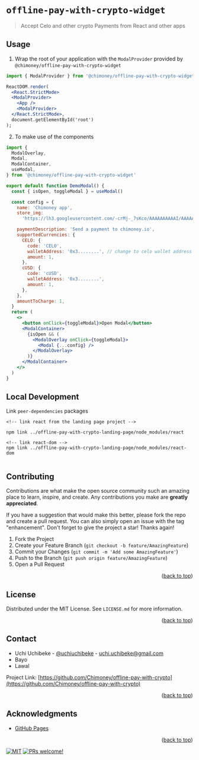 # `offline-pay-with-crypto-widget`

> Accept Celo and other crypto Payments from React and other apps

## Usage

1. Wrap the root of your application with the `ModalProvider` provided by `@chimoney/offline-pay-with-crypto-widget`

```jsx
import { ModalProvider } from '@chimoney/offline-pay-with-crypto-widget';

ReactDOM.render(
  <React.StrictMode>
  <ModalProvider>
    <App />
    <ModalProvider>
  </React.StrictMode>,
  document.getElementById('root')
);

```

2. To make use of the components

```jsx
import {
  ModalOverlay,
  Modal,
  ModalContainer,
  useModal,
} from '@chimoney/offline-pay-with-crypto-widget'

export default function DemoModal() {
  const { isOpen, toggleModal } = useModal()

  const config = {
    name: 'Chimoney app',
    store_img:
      'https://lh3.googleusercontent.com/-crMj-_7sKco/AAAAAAAAAAI/AAAAAAAAAAA/8wRiFKrmpe8/s88-p-k-no-ns-nd/photo.jpg',

    paymentDescription: 'Send a payment to chimoney.io',
    supportedCurrencies: {
      CELO: {
        code: 'CELO',
        walletAddress: '0x3........', // change to celo wallet address here
        amount: 1,
      },
      cUSD: {
        code: 'cUSD',
        walletAddress: '0x3........',
        amount: 1,
      },
    },
    amountToCharge: 1,
  }
  return (
    <>
      <button onClick={toggleModal}>Open Modal</button>
      <ModalContainer>
        {isOpen && (
          <ModalOverlay onClick={toggleModal}>
            <Modal {...config} />
          </ModalOverlay>
        )}
      </ModalContainer>
    </>
  )
}
```

## Local Development

Link `peer-dependencies` packages

```
<!-- link react from the landing page project -->

npm link ../offline-pay-with-crypto-landing-page/node_modules/react

<!-- link react-dom -->
npm link ../offline-pay-with-crypto-landing-page/node_modules/react-dom


```

<!-- CONTRIBUTING -->

## Contributing

Contributions are what make the open source community such an amazing place to learn, inspire, and create. Any contributions you make are **greatly appreciated**.

If you have a suggestion that would make this better, please fork the repo and create a pull request. You can also simply open an issue with the tag "enhancement".
Don't forget to give the project a star! Thanks again!

1. Fork the Project
2. Create your Feature Branch (`git checkout -b feature/AmazingFeature`)
3. Commit your Changes (`git commit -m 'Add some AmazingFeature'`)
4. Push to the Branch (`git push origin feature/AmazingFeature`)
5. Open a Pull Request

<p align="right">(<a href="#top">back to top</a>)</p>

<!-- LICENSE -->

## License

Distributed under the MIT License. See `LICENSE.md` for more information.

<p align="right">(<a href="#top">back to top</a>)</p>

<!-- CONTACT -->

## Contact

- Uchi Uchibeke - [@uchiuchibeke](https://twitter.com/uchiuchibeke) - uchi.uchibeke@gmail.com
- Bayo
- Lawal

Project Link: [https://github.com/Chimoney/offline-pay-with-crypto](https://github.com/Chimoney/offline-pay-with-crypto)

<p align="right">(<a href="#top">back to top</a>)</p>

<!-- ACKNOWLEDGMENTS -->

## Acknowledgments

- [GitHub Pages](https://pages.github.com)

<p align="right">(<a href="#top">back to top</a>)</p>

<!-- MARKDOWN LINKS & IMAGES -->
<!-- https://www.markdownguide.org/basic-syntax/#reference-style-links -->

<a href="https://github.com/Chimoney/offline-pay-with-crypto"><img alt="MIT" src="https://img.shields.io/badge/license-MIT-blue.svg" /></a>
<a href="https://github.com/Chimoney/offline-pay-with-crypto"><img src="https://img.shields.io/badge/PRs-welcome-brightgreen.svg" alt="PRs welcome!" /></a>
